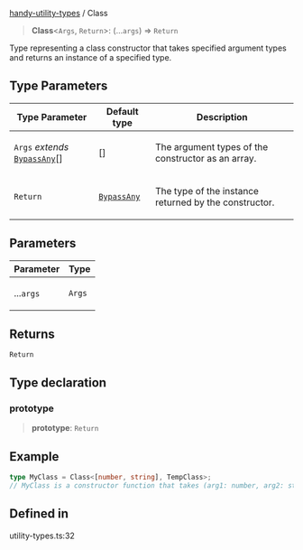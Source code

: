 [handy-utility-types](https://github.com/itsmeid/handy-utility-types/tree/main/docs/README.md) / Class

> **Class**\<`Args`, `Return`\>: (...`args`) => `Return`

Type representing a class constructor that takes specified argument types and returns an instance of a specified type.

## Type Parameters

<table>
<thead>
<tr>
<th>Type Parameter</th>
<th>Default type</th>
<th>Description</th>
</tr>
</thead>
<tbody>
<tr>
<td>

`Args` *extends* [`BypassAny`](https://github.com/itsmeid/handy-utility-types/tree/main/docs/type-aliases%5CBypassAny.md)[]

</td>
<td>

[]

</td>
<td>

The argument types of the constructor as an array.

</td>
</tr>
<tr>
<td>

`Return`

</td>
<td>

[`BypassAny`](https://github.com/itsmeid/handy-utility-types/tree/main/docs/type-aliases%5CBypassAny.md)

</td>
<td>

The type of the instance returned by the constructor.

</td>
</tr>
</tbody>
</table>

## Parameters

<table>
<thead>
<tr>
<th>Parameter</th>
<th>Type</th>
</tr>
</thead>
<tbody>
<tr>
<td>

...`args`

</td>
<td>

`Args`

</td>
</tr>
</tbody>
</table>

## Returns

`Return`

## Type declaration

### prototype

> **prototype**: `Return`

## Example

```ts
type MyClass = Class<[number, string], TempClass>;
// MyClass is a constructor function that takes (arg1: number, arg2: string) and returns an instance of TempClass
```

## Defined in

utility-types.ts:32
